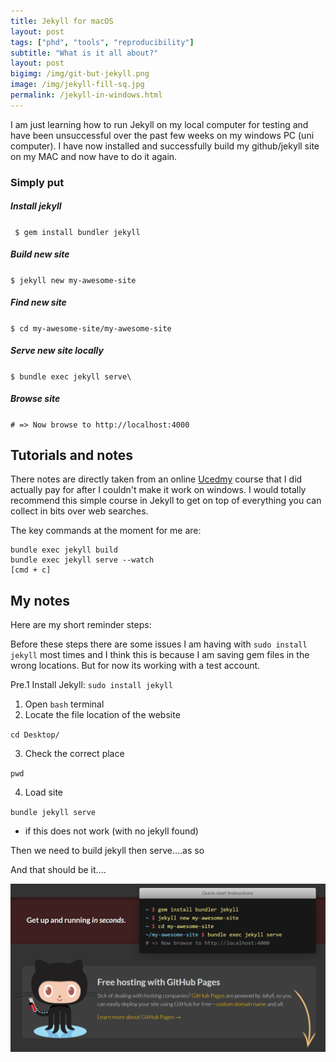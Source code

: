 ```yaml
---
title: Jekyll for macOS
layout: post
tags: ["phd", "tools", "reproducibility"]
subtitle: "What is it all about?"
layout: post
bigimg: /img/git-but-jekyll.png
image: /img/jekyll-fill-sq.jpg
permalink: /jekyll-in-windows.html
---
```


I am just learning how to run Jekyll on my local computer for testing and have been unsuccessful over the past few weeks on my windows PC (uni computer). I have now installed and successfully build my github/jekyll site on my MAC and now have to do it again. 

### Simply put

##### Install jekyll

``` $ gem install bundler jekyll``` 

##### Build new site

```$ jekyll new my-awesome-site```

##### Find new site

```$ cd my-awesome-site/my-awesome-site ```

##### Serve new site locally

```$ bundle exec jekyll serve\```

##### Browse site

```# => Now browse to http://localhost:4000```

## Tutorials and notes

There notes are directly taken from an online [Ucedmy]("") course that I did actually pay for after I couldn't make it work on windows. I would totally recommend this simple course in Jekyll to get on top of everything you can collect in bits over web searches.

The key commands at the moment for me are:

```bundle exec jekyll build
bundle exec jekyll build
bundle exec jekyll serve --watch
[cmd + c]
```

## My notes

Here are my short reminder steps:

Before these steps there are some issues I am having with `sudo install jekyll` most times and I think this is because I am saving gem files in the wrong locations. But for now its working with a test account.

Pre.1 Install Jekyll: `sudo install jekyll`

1. Open `bash` terminal
2. Locate the file location of the website

`cd Desktop/`

3. Check the correct place

`pwd`

4. Load site

`bundle jekyll serve`

- if this does not work (with no jekyll found)

Then we need to build jekyll then serve....as so

And that should be it....

![1560564364513](\img\git-but-jekyll.png)

